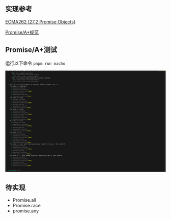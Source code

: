 ## 实现参考
[ECMA262 (27.2 Promise Objects)](https://262.ecma-international.org/#sec-promise-objects)

[Promise/A+规范](https://promisesaplus.com/)

## Promise/A+测试
运行以下命令
` pnpm run macho `

![alt text](d0ad2c7e5e7a91dc95798f0f3cd928c.png)

## 待实现
* Promise.all
* Promise.race
* promise.any
